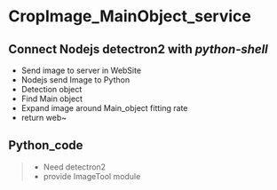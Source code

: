 # CropImage_MainObject_service

## Connect Nodejs detectron2 with  *python-shell*

* Send image to server in WebSite
* Nodejs send Image to Python
* Detection object
* Find Main object
* Expand image around Main_object fitting rate
* return web~

Python_code
----------------------------------------------------
> * Need detectron2
> * provide ImageTool module
